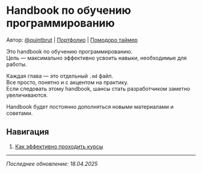 # Handbook по обучению программированию

Автор: [@quintbrut](https://www.threads.net/@quintbrut) | [Портфолио](http://magzhan.me/) | [Помодоро таймер](https://game.magzhan.me/)

Это handbook по обучению программированию.  
Цель — максимально эффективно усвоить навыки, необходимые для работы.

Каждая глава — это отдельный `.md` файл.  
Все просто, понятно и с акцентом на практику.  
Если следовать этому handbook, шансы стать разработчиком заметно увеличиваются.

Handbook будет постоянно дополняться новыми материалами и советами.

## Навигация

1. [Как эффективно проходить курсы](01_Courses.md)

---

_Последнее обновление: 18.04.2025_
